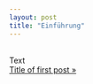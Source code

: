 ```yaml
---
layout: post
title: "Einführung"
---
```

<br>
Text

<br>
<a rel="next" class="next" href="X">Title of first post &raquo;</a>
